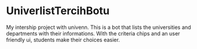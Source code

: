 # UniverlistTercihBotu
My intership project with univenn. This is a bot that lists the universities and departments with their informations. With the criteria chips and an user friendly ui, students make their choices easier. 
